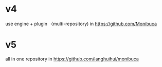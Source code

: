 # v4

use engine + plugin （multi-repository) in https://github.com/Monibuca

# v5

all in one repository in https://github.com/langhuihui/monibuca
